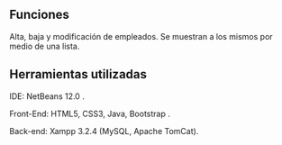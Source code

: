 ## Funciones

Alta, baja y modificación de empleados. Se muestran a los mismos por medio de una lista.

## Herramientas utilizadas

IDE: NetBeans 12.0 .

Front-End: HTML5, CSS3, Java, Bootstrap .

Back-end: Xampp 3.2.4 (MySQL, Apache TomCat).
